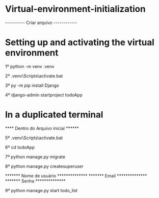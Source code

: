 # Virtual-environment-initialization
---------- Criar arquivo ------------

# Setting up and activating the virtual environment

1º python -m venv .venv

2º .venv\Scripts\activate.bat

3º py -m pip install Django

4º django-admin startproject todoApp

# In a duplicated terminal
**** Dentro do Arquivo inicial ******

5º .venv\Scripts\activate.bat

6º cd todoApp

7º python manage.py migrate

8º python manage.py createsuperuser

******* Nome de usuário **************
*******     Email       **************
*******     Senha       **************

9º python manage.py start todo_list



